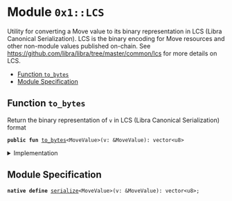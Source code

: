 
<a name="0x1_LCS"></a>

# Module `0x1::LCS`

Utility for converting a Move value to its binary representation in LCS (Libra Canonical
Serialization). LCS is the binary encoding for Move resources and other non-module values
published on-chain. See https://github.com/libra/libra/tree/master/common/lcs for more
details on LCS.


-  [Function <code>to_bytes</code>](#0x1_LCS_to_bytes)
-  [Module Specification](#@Module_Specification_0)


<a name="0x1_LCS_to_bytes"></a>

## Function `to_bytes`

Return the binary representation of <code>v</code> in LCS (Libra Canonical Serialization) format


<pre><code><b>public</b> <b>fun</b> <a href="LCS.md#0x1_LCS_to_bytes">to_bytes</a>&lt;MoveValue&gt;(v: &MoveValue): vector&lt;u8&gt;
</code></pre>



<details>
<summary>Implementation</summary>


<pre><code><b>native</b> <b>public</b> <b>fun</b> <a href="LCS.md#0x1_LCS_to_bytes">to_bytes</a>&lt;MoveValue&gt;(v: &MoveValue): vector&lt;u8&gt;;
</code></pre>



</details>

<a name="@Module_Specification_0"></a>

## Module Specification



<a name="0x1_LCS_serialize"></a>


<pre><code><b>native</b> <b>define</b> <a href="LCS.md#0x1_LCS_serialize">serialize</a>&lt;MoveValue&gt;(v: &MoveValue): vector&lt;u8&gt;;
</code></pre>
